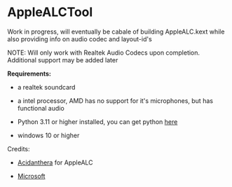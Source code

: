 # AppleALCTool
Work in progress, will eventually be cabale of building AppleALC.kext while also providing info on audio codec and layout-id's

NOTE: Will only work with Realtek Audio Codecs upon completion. Additional support may be added later

**Requirements:**
* a realtek soundcard 


* a intel processor, AMD has no support for it's microphones, but has functional audio


* Python 3.11 or higher installed, you can get python [here](https://www.python.org/downloads/)


* windows 10 or higher



Credits:


* [Acidanthera](https://github.com/acidanthera/AppleALC) for AppleALC

* [Microsoft](https://www.microsoft.com/)
